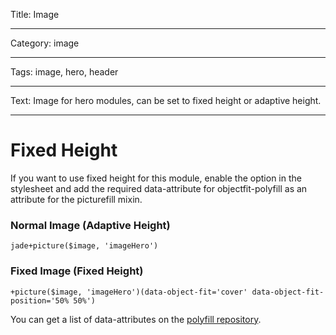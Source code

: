 Title: Image

----

Category: image

----

Tags: image, hero, header

----

Text: Image for hero modules, can be set to fixed height or adaptive height.

----

# Fixed Height

If you want to use fixed height for this module, enable the option in the stylesheet and add the required data-attribute for objectfit-polyfill as an attribute for the picturefill mixin.


### Normal Image (Adaptive Height)
```
jade+picture($image, 'imageHero')
```

### Fixed Image (Fixed Height)
```jade
+picture($image, 'imageHero')(data-object-fit='cover' data-object-fit-position='50% 50%')
```

You can get a list of data-attributes on the [polyfill repository](https://github.com/constancecchen/object-fit-polyfill#usage).
